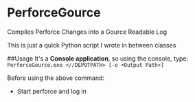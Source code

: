 # PerforceGource
Compiles Perforce Changes into a Gource Readable Log

This is just a quick Python script I wrote in between classes

##Usage
It's a **Console application**, so using the console, type:  
`PerforceGource.exe <//DEPOTPATH> [-o <Output Path>]`

Before using the above command:
- Start perforce and log in